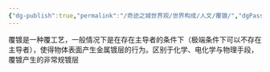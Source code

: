 ```yaml
---
{"dg-publish":true,"permalink":"/奇迹之城世界观/世界构成/人文/覆镀/","dgPassFrontmatter":true}
---
```


覆镀是一种覆工艺，一般情况下是在存在主导者的条件下（极端条件下可以不存在主导者），使得物体表面产生金属镀层的行为。区别于化学、电化学与物理手段，覆镀产生的非常规镀层